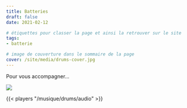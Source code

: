```yaml
---
title: Batteries
draft: false 
date: 2021-02-12 

# étiquettes pour classer la page et ainsi la retrouver sur le site
tags: 
- batterie

# image de couverture dans le sommaire de la page
cover: /site/media/drums-cover.jpg
---
```

Pour vous accompagner...
<!--more-->
![](/site/media/drums-banniere.jpg)

{{< players "/musique/drums/audio" >}}
